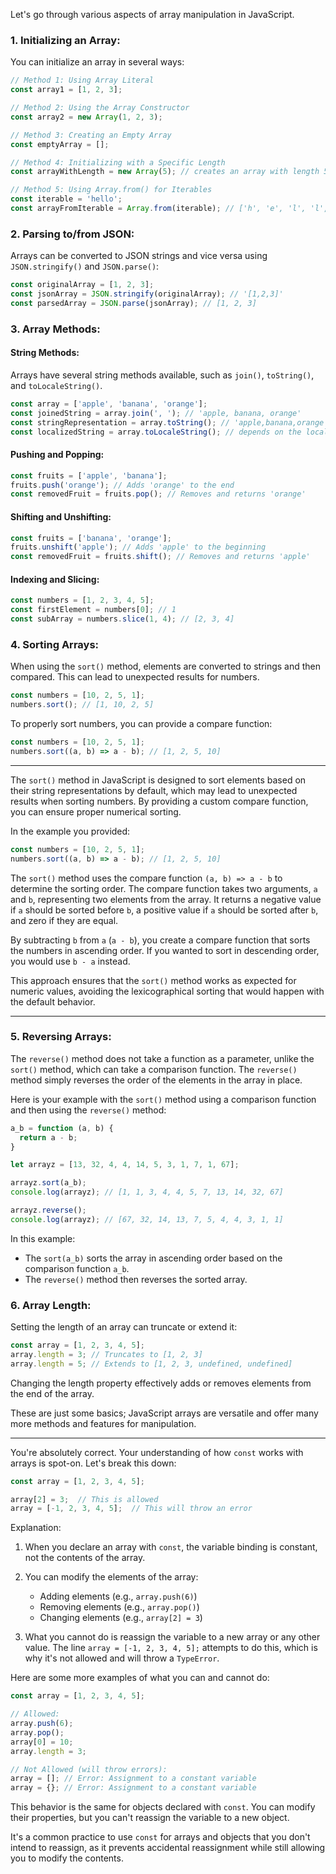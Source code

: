 Let's go through various aspects of array manipulation in JavaScript.

### 1. Initializing an Array:

You can initialize an array in several ways:

```javascript
// Method 1: Using Array Literal
const array1 = [1, 2, 3];

// Method 2: Using the Array Constructor
const array2 = new Array(1, 2, 3);

// Method 3: Creating an Empty Array
const emptyArray = [];

// Method 4: Initializing with a Specific Length
const arrayWithLength = new Array(5); // creates an array with length 5, but undefined elements

// Method 5: Using Array.from() for Iterables
const iterable = 'hello';
const arrayFromIterable = Array.from(iterable); // ['h', 'e', 'l', 'l', 'o']
```

### 2. Parsing to/from JSON:

Arrays can be converted to JSON strings and vice versa using `JSON.stringify()` and `JSON.parse()`:

```javascript
const originalArray = [1, 2, 3];
const jsonArray = JSON.stringify(originalArray); // '[1,2,3]'
const parsedArray = JSON.parse(jsonArray); // [1, 2, 3]
```

### 3. Array Methods:

#### String Methods:

Arrays have several string methods available, such as `join()`, `toString()`, and `toLocaleString()`.

```javascript
const array = ['apple', 'banana', 'orange'];
const joinedString = array.join(', '); // 'apple, banana, orange'
const stringRepresentation = array.toString(); // 'apple,banana,orange'
const localizedString = array.toLocaleString(); // depends on the locale settings
```

#### Pushing and Popping:

```javascript
const fruits = ['apple', 'banana'];
fruits.push('orange'); // Adds 'orange' to the end
const removedFruit = fruits.pop(); // Removes and returns 'orange'
```

#### Shifting and Unshifting:

```javascript
const fruits = ['banana', 'orange'];
fruits.unshift('apple'); // Adds 'apple' to the beginning
const removedFruit = fruits.shift(); // Removes and returns 'apple'
```

#### Indexing and Slicing:

```javascript
const numbers = [1, 2, 3, 4, 5];
const firstElement = numbers[0]; // 1
const subArray = numbers.slice(1, 4); // [2, 3, 4]
```

### 4. Sorting Arrays:

When using the `sort()` method, elements are converted to strings and then compared. This can lead to unexpected results for numbers.

```javascript
const numbers = [10, 2, 5, 1];
numbers.sort(); // [1, 10, 2, 5]
```

To properly sort numbers, you can provide a compare function:

```javascript
const numbers = [10, 2, 5, 1];
numbers.sort((a, b) => a - b); // [1, 2, 5, 10]
```

---
The `sort()` method in JavaScript is designed to sort elements based on their string representations by default, which may lead to unexpected results when sorting numbers. By providing a custom compare function, you can ensure proper numerical sorting.

In the example you provided:

```javascript
const numbers = [10, 2, 5, 1];
numbers.sort((a, b) => a - b); // [1, 2, 5, 10]
```

The `sort()` method uses the compare function `(a, b) => a - b` to determine the sorting order. The compare function takes two arguments, `a` and `b`, representing two elements from the array. It returns a negative value if `a` should be sorted before `b`, a positive value if `a` should be sorted after `b`, and zero if they are equal.

By subtracting `b` from `a` (`a - b`), you create a compare function that sorts the numbers in ascending order. If you wanted to sort in descending order, you would use `b - a` instead.

This approach ensures that the `sort()` method works as expected for numeric values, avoiding the lexicographical sorting that would happen with the default behavior.

---

### 5. Reversing Arrays:

The `reverse()` method does not take a function as a parameter, unlike the `sort()` method, which can take a comparison function. The `reverse()` method simply reverses the order of the elements in the array in place.

Here is your example with the `sort()` method using a comparison function and then using the `reverse()` method:

```javascript
a_b = function (a, b) {
  return a - b;
}

let arrayz = [13, 32, 4, 4, 14, 5, 3, 1, 7, 1, 67];

arrayz.sort(a_b);
console.log(arrayz); // [1, 1, 3, 4, 4, 5, 7, 13, 14, 32, 67]

arrayz.reverse();
console.log(arrayz); // [67, 32, 14, 13, 7, 5, 4, 4, 3, 1, 1]
```

In this example:
- The `sort(a_b)` sorts the array in ascending order based on the comparison function `a_b`.
- The `reverse()` method then reverses the sorted array.


### 6. Array Length:

Setting the length of an array can truncate or extend it:

```javascript
const array = [1, 2, 3, 4, 5];
array.length = 3; // Truncates to [1, 2, 3]
array.length = 5; // Extends to [1, 2, 3, undefined, undefined]
```

Changing the length property effectively adds or removes elements from the end of the array.

These are just some basics; JavaScript arrays are versatile and offer many more methods and features for manipulation.


---
You're absolutely correct. Your understanding of how `const` works with arrays is spot-on. Let's break this down:

```javascript
const array = [1, 2, 3, 4, 5];

array[2] = 3;  // This is allowed
array = [-1, 2, 3, 4, 5];  // This will throw an error
```

Explanation:

1. When you declare an array with `const`, the variable binding is constant, not the contents of the array.

2. You can modify the elements of the array:
   - Adding elements (e.g., `array.push(6)`)
   - Removing elements (e.g., `array.pop()`)
   - Changing elements (e.g., `array[2] = 3`)

3. What you cannot do is reassign the variable to a new array or any other value. The line `array = [-1, 2, 3, 4, 5];` attempts to do this, which is why it's not allowed and will throw a `TypeError`.

Here are some more examples of what you can and cannot do:

```javascript
const array = [1, 2, 3, 4, 5];

// Allowed:
array.push(6);
array.pop();
array[0] = 10;
array.length = 3;

// Not Allowed (will throw errors):
array = []; // Error: Assignment to a constant variable
array = {}; // Error: Assignment to a constant variable
```

This behavior is the same for objects declared with `const`. You can modify their properties, but you can't reassign the variable to a new object.

It's a common practice to use `const` for arrays and objects that you don't intend to reassign, as it prevents accidental reassignment while still allowing you to modify the contents.